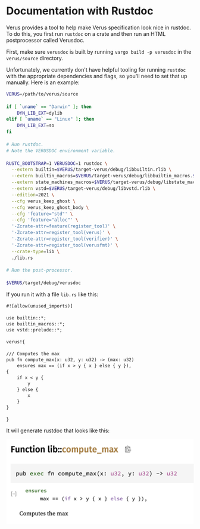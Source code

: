 # Documentation with Rustdoc

Verus provides a tool to help make Verus specification look nice in rustdoc.
To do this, you first run `rustdoc` on a crate and then run an HTML postprocessor called
Verusdoc.

First, make sure `verusdoc` is built by running `vargo build -p verusdoc` in the
`verus/source` directory.

Unfortunately, we currently don't have helpful tooling for running `rustdoc` with the
appropriate dependencies and flags, so you'll need to set that up manually.
Here is an example:

```bash
VERUS=/path/to/verus/source

if [ `uname` == "Darwin" ]; then
    DYN_LIB_EXT=dylib
elif [ `uname` == "Linux" ]; then
    DYN_LIB_EXT=so
fi

# Run rustdoc.
# Note the VERUSDOC environment variable.

RUSTC_BOOTSTRAP=1 VERUSDOC=1 rustdoc \
  --extern builtin=$VERUS/target-verus/debug/libbuiltin.rlib \
  --extern builtin_macros=$VERUS/target-verus/debug/libbuiltin_macros.$DYN_LIB_EXT \
  --extern state_machines_macros=$VERUS/target-verus/debug/libstate_machines_macros.$DYN_LIB_EXT \
  --extern vstd=$VERUS/target-verus/debug/libvstd.rlib \
  --edition=2021 \
  --cfg verus_keep_ghost \
  --cfg verus_keep_ghost_body \
  --cfg 'feature="std"' \
  --cfg 'feature="alloc"' \
  '-Zcrate-attr=feature(register_tool)' \
  '-Zcrate-attr=register_tool(verus)' \
  '-Zcrate-attr=register_tool(verifier)' \
  '-Zcrate-attr=register_tool(verusfmt)' \
  --crate-type=lib \
  ./lib.rs

# Run the post-processor.

$VERUS/target/debug/verusdoc
```

If you run it with a file `lib.rs` like this:

```
#![allow(unused_imports)]

use builtin::*;
use builtin_macros::*;
use vstd::prelude::*;

verus!{

/// Computes the max
pub fn compute_max(x: u32, y: u32) -> (max: u32)
    ensures max == (if x > y { x } else { y }),
{
    if x < y {
        y
    } else {
        x
    }
}

}
```

It will generate rustdoc that looks like this:


![Screenshot of a verusdoc example illustrating the inclusion of an `ensures` clauses](graphics/verusdoc-example.png)
